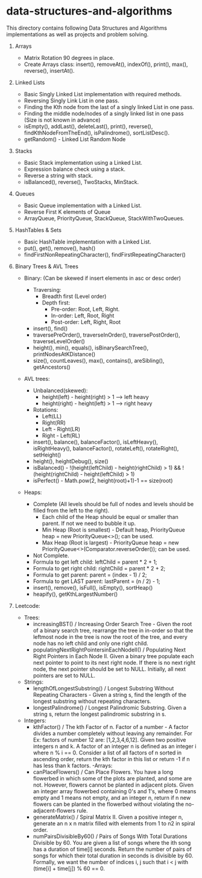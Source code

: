 # data-structures-and-algorithms
This directory contains following Data Structures and Algorithms implementations as well as projects and problem solving.
1.  Arrays 
	- Matrix Rotation 90 degrees in place.
	- Create Arrays class: insert(), removeAt(), indexOf(), print(), max(), reverse(), insertAt().

2.  Linked Lists
	- Basic Singly Linked List implementation with required methods.
	- Reversing Singly Link List in one pass.
	- Finding the Kth node from the last of a singly linked List in one pass.
	- Finding the middle node/nodes of a singly linked list in one pass (Size is not known in advance)
	- isEmpty(), addLast(), deleteLast(), print(), reverse(), findKthNodeFromTheEnd(), isPalindrome(), sortListDesc().
	- getRandom() - Linked List Random Node
		
3.  Stacks
	- Basic Stack implementation using a Linked List.
	- Expression balance check using a stack.
	- Reverse a string with stack.	
	- isBalanced(), reverse(), TwoStacks, MinStack.
	
4.  Queues
	- Basic Queue implementation with a Linked List.
	- Reverse First K elements of Queue
	- ArrayQueue, PriorityQueue, StackQueue, StackWithTwoQueues.

5.  HashTables & Sets
    - Basic HashTable implementation with a Linked List.
    - put(), get(), remove(), hash()
    - findFirstNonRepeatingCharacter(), findFirstRepeatingCharacter()
    
6.  Binary Trees & AVL Trees
    - Binary: (Can be skewed if insert elements in asc or desc order)
        - Traversing:
            - Breadth first (Level order)
            - Depth first:
                - Pre-order: Root, Left, Right.
                - In-order: Left, Root, Right
                - Post-order: Left, Right, Root
        - insert(), find()
        - traversePreOrder(), traverseInOrder(), traversePostOrder(), traverseLevelOrder()
        - height(), min(), equals(), isBinarySearchTree(), printNodesAtKDistance()
        - size(), countLeaves(), max(), contains(), areSibling(), getAncestors()
        
    - AVL trees:
        - Unbalanced(skewed): 
            - height(left) - height(right) > 1 --> left heavy 
            - height(right) - height(left) > 1 --> right heavy
        - Rotations:
            - Left(LL)
            - Right(RR)
            - Left - Right(LR)
            - Right - Left(RL)
        - insert(), balance(), balanceFactor(), isLeftHeavy(), isRightHeavy(), balanceFactor(), rotateLeft(), rotateRight(), setHeight()
        - height(), heightDebug(), size()
        - isBalanced() - !(height(leftChild) - height(rightChild) > 1) && !(height(rightChild) - height(leftChild) > 1)
        - isPerfect() - Math.pow(2, height(root)+1)-1 == size(root)
    
    - Heaps:
        - Complete (All levels should be full of nodes and levels should be filled from the left to the right).
            - Each child of the Heap should be equal or smaller than parent. If not we need to bubble it up.
            - Min Heap (Root is smallest) - Default heap, PriorityQueue<Integer> heap = new PriorityQueue<>(); can be used. 
            - Max Heap (Root is largest)  - PriorityQueue<Integer> heap = new PriorityQueue<>(Comparator.reverseOrder()); can be used.
        - Not Complete.
        - Formula to get left child: leftChild = parent * 2 + 1;
        - Formula to get right child: rightChild = parent * 2 + 2;
        - Formula to get parent: parent = (index - 1) / 2;
        - Formula to get LAST parent: lastParent = (n / 2) - 1;
        - insert(), remove(), isFull(), isEmpty(), sortHeap()
        - heapify(), getKthLargestNumber()
            
0.  Leetcode:
    - Trees:
	    - increasingBST() / Increasing Order Search Tree - Given the root of a binary search tree, rearrange the tree in in-order so that the leftmost node in the tree is now the root of the tree, and every node has no left child and only one right child.
    	- populatingNextRightPointersinEachNodeII() / Populating Next Right Pointers in Each Node II. Given a binary tree populate each next pointer to point to its next right node. If there is no next right node, the next pointer should be set to NULL. Initially, all next pointers are set to NULL.
	- Strings:
	    - lengthOfLongestSubstring() / Longest Substring Without Repeating Characters - Given a string s, find the length of the longest substring without repeating characters.
    	- longestPalindrome() / Longest Palindromic Substring. Given a string s, return the longest palindromic substring in s.
	- Integers:
	    - kthFactor() / The kth Factor of n. Factor of a number - A factor divides a number completely without leaving any remainder. For Ex: factors of number 12 are: [1,2,3,4,6,12]. Given two positive integers n and k. A factor of an integer n is defined as an integer i where n % i == 0. Consider a list of all factors of n sorted in ascending order, return the kth factor in this list or return -1 if n has less than k factors.
	-Arrays:
	    - canPlaceFlowers() / Can Place Flowers. You have a long flowerbed in which some of the plots are planted, and some are not. However, flowers cannot be planted in adjacent plots. Given an integer array flowerbed containing 0's and 1's, where 0 means empty and 1 means not empty, and an integer n, return if n new flowers can be planted in the flowerbed without violating the no-adjacent-flowers rule.
	    - generateMatrix() / Spiral Matrix II. Given a positive integer n, generate an n x n matrix filled with elements from 1 to n2 in spiral order.
	    - numPairsDivisibleBy60() / Pairs of Songs With Total Durations Divisible by 60. You are given a list of songs where the ith song has a duration of time[i] seconds. Return the number of pairs of songs for which their total duration in seconds is divisible by 60. Formally, we want the number of indices i, j such that i < j with (time[i] + time[j]) % 60 == 0.
